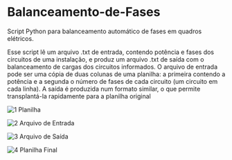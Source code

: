 # Balanceamento-de-Fases
Script Python para balanceamento automático de fases em quadros elétricos.

Esse script lê um arquivo .txt de entrada, contendo potência e fases dos circuitos de uma instalação, e produz um 
arquivo .txt de saída com o balanceamento de cargas dos circuitos informados. O arquivo de entrada pode ser uma 
cópia de duas colunas de uma planilha: a primeira contendo a potência e a segunda o número de fases de cada 
circuito (um circuito em cada linha). A saída é produzida num formato similar, o que permite transplantá-la 
rapidamente para a planilha original

![1](https://user-images.githubusercontent.com/95099627/143619838-80167a36-1de3-4aac-91b5-2a35180e531d.JPG)
Planilha

![2](https://user-images.githubusercontent.com/95099627/143619839-ad6e33e2-f87e-43bf-bce1-8e0366d579c1.JPG)
Arquivo de Entrada

![3](https://user-images.githubusercontent.com/95099627/143619840-7a8a6a08-b8d8-4ae6-a255-62263865bbef.JPG)
Arquivo de Saída

![4](https://user-images.githubusercontent.com/95099627/143619841-316b6761-12fc-4db6-a89f-697a0aa1e491.JPG)
Planilha Final
